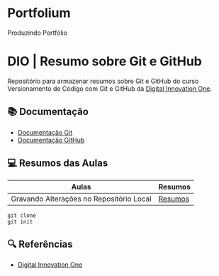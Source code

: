 # Portfolium
Produzindo Portfólio


# DIO | Resumo sobre Git e GitHub

Repositório para armazenar resumos sobre Git e GitHub do curso Versionamento de Código com Git e GitHub da [Digital Innovation One](web.dio.me).

## 📚 Documentação
- [Documentação Git](https://git-scm.com/doc)
- [Documentação GitHub](https://docs.github.com/)

## 💻 Resumos das Aulas
| Aulas | Resumos |
|-------|---------|
|Gravando Alterações no Repositório Local | [Resumos]() |

```
git clone
git init
```
## 🔍 Referências
- [Digital Innovation One](web.dio.me)
